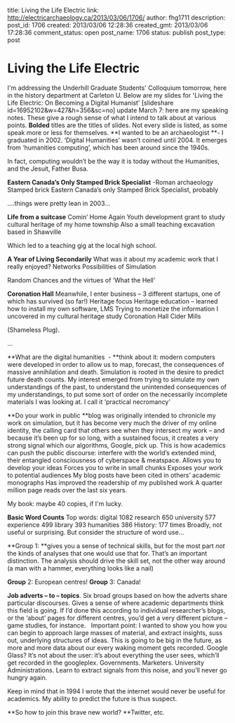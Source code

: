 title: Living the Life Electric
link: http://electricarchaeology.ca/2013/03/06/1706/
author: fhg1711
description: 
post_id: 1706
created: 2013/03/06 12:28:36
created_gmt: 2013/03/06 17:28:36
comment_status: open
post_name: 1706
status: publish
post_type: post

# Living the Life Electric

I'm addressing the Underhill Graduate Students' Colloquium tomorrow, here in the history department at Carleton U. Below are my slides for 'Living the Life Electric: On Becoming a Digital Humanist' [slideshare id=16952102&w=427&h=356&sc=no] update March 7: here are my speaking notes. These give a rough sense of what I intend to talk about at various points. **Bolded** titles are the titles of slides. Not every slide is listed, as some speak more or less for themselves. **I wanted to be an archaeologist **\- I graduated in 2002. ‘Digital Humanities’ wasn’t coined until 2004. It emerges from ‘humanities computing’, which has been around since the 1940s. 

In fact, computing wouldn’t be the way it is today without the Humanities, and the Jesuit, Father Busa. 

**Eastern Canada’s Only Stamped Brick Specialist** -Roman archaeology Stamped brick Eastern Canada’s only Stamped Brick Specialist, probably 

….things were pretty lean in 2003… 

**Life from a suitcase** Comin’ Home Again Youth development grant to study cultural heritage of my home township Also a small teaching excavation based in Shawville 

Which led to a teaching gig at the local high school. 

**A Year of Living Secondarily** What was it about my academic work that I really enjoyed? Networks Possibilities of Simulation 

Random Chances and the virtues of ‘What the Hell’ 

**Coronation Hall** Meanwhile, I enter business – 3 different startups, one of which has survived (so far!) Heritage focus Heritage education – learned how to install my own software, LMS Trying to monetize the information I uncovered in my cultural heritage study Coronation Hall Cider Mills 

(Shameless Plug). 

… 

**What are the digital humanities  - **think about it: modern computers were developed in order to allow us to map, forecast, the consequences of massive annihilation and death. Simulation is rooted in the desire to predict future death counts. My interest emerged from trying to simulate my own understandings of the past, to understand the unintended consequences of my understandings, to put some sort of order on the necessarily incomplete materials I was looking at. I call it ‘practical necromancy’ 

**Do your work in public **blog was originally intended to chronicle my work on simulation, but it has become very much the driver of my online identity, the calling card that others see when they intersect my work – and because it’s been up for so long, with a sustained focus, it creates a very strong signal which our algorithms, Google, pick up. This is how academics can push the public discourse: interfere with the world’s extended mind, their entangled consciousness of cyberspace & meatspace. Allows you to develop your ideas Forces you to write in small chunks Exposes your work to potential audiences My blog posts have been cited in others’ academic monographs Has improved the readership of my published work A quarter million page reads over the last six years. 

My book: maybe 40 copies, if I'm lucky. 

**Basic Word Counts** Top words: digital 1082 research 650 university 577 experience 499 library 393 humanities 386 History: 177 times Broadly, not useful or surprising. But consider the structure of word use… 

**Group 1: **gives you a sense of technical skills, but for the most part _not_ the kinds of analyses that one would use that for. That’s an important distinction. The analysis should drive the skill set, not the other way around (a man with a hammer, everything looks like a nail) 

**Group** 2: European centres! **Group** 3: Canada! 

**Job adverts – to – topics**. Six broad groups based on how the adverts share particular discourses. Gives a sense of where academic departments think this field is going. If I’d done this according to individual researcher’s blogs, or the ‘about’ pages for different centres, you’d get a very different picture – game studies, for instance.   Important point: I wanted to show you how you can begin to approach large masses of material, and extract insights, suss out, underlying structures of ideas. This is going to be big in the future, as more and more data about our every waking moment gets recorded. Google Glass? It’s not about the user: it’s about everything the user sees, which’ll get recorded in the googleplex. Governments. Marketers. University Administrations. Learn to extract signals from this noise, and you’ll never go hungry again. 

Keep in mind that in 1994 I wrote that the internet would never be useful for academics. My ability to predict the future is thus suspect. 

**So how to join this brave new world? **Twitter, etc.